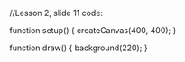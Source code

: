 //Lesson 2, slide 11 code:

function setup() {
  createCanvas(400, 400);
}

function draw() {
  background(220);
}
